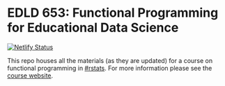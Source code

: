 # EDLD 653: Functional Programming for Educational Data Science

[![Netlify Status](https://api.netlify.com/api/v1/badges/a809dd99-9da3-4287-bc16-042a25b7c081/deploy-status)](https://app.netlify.com/sites/fp-2022/deploys)

This repo houses all the materials (as they are updated) for a course on functional programming in [#rstats](https://twitter.com/hashtag/rstats). For more information please see the [course website](https://fp-2022.netlify.app/). 
